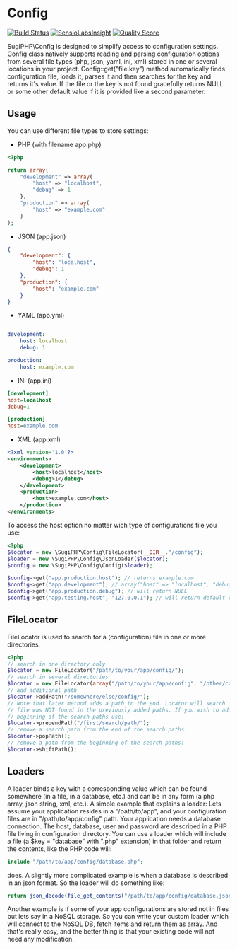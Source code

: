 Config
======

[![Build Status](https://travis-ci.org/SugiPHP/Config.png)](https://travis-ci.org/SugiPHP/Config)
[![SensioLabsInsight](https://insight.sensiolabs.com/projects/5330315e-2b6d-42c7-98ee-0436d99998d2/mini.png)](https://insight.sensiolabs.com/projects/5330315e-2b6d-42c7-98ee-0436d99998d2)
[![Quality Score](https://scrutinizer-ci.com/g/SugiPHP/Config/badges/quality-score.png?b=master)](https://scrutinizer-ci.com/g/SugiPHP/Config/)


SugiPHP\Config is designed to simplify access to configuration settings. Config class natively supports reading and
parsing configuration options from several file types (php, json, yaml, ini, xml) stored in one or several locations in
your project. Config::get("file.key") method automatically finds configuration file, loads it, parses it and then
searches for the key and returns it's value. If the file or the key is not found gracefully returns NULL or some other
default value if it is provided like a second parameter.

Usage
-----

You can use different file types to store settings:

 - PHP (with filename app.php)

```php
<?php

return array(
	"development" => array(
		"host" => "localhost",
		"debug" => 1
	},
	"production" => array(
		"host" => "example.com"
	)
);
```

 - JSON (app.json)

```json
{
	"development": {
		"host": "localhost",
		"debug": 1
	},
	"production": {
		"host": "example.com"
	}
}
```

 - YAML (app.yml)

```yaml

development:
	host: localhost
	debug: 1

production:
	host: example.com
```

 - INI (app.ini)

```ini
[development]
host=localhost
debug=1

[production]
host=example.com
```

 - XML (app.xml)

```xml
<?xml version='1.0'?>
<environments>
	<development>
		<host>localhost</host>
		<debug>1</debug>
	</development>
	<production>
		<host>example.com</host>
	</production>
</environments>
```

To access the host option no matter wich type of configurations file you use:

```php
<?php
$locator = new \SugiPHP\Config\FileLocator(__DIR__."/config");
$loader = new \SugiPHP\Config\JsonLoader($locator);
$config = new \SugiPHP\Config\Config($loader);

$config->get("app.production.host"); // returns example.com
$config->get("app.development"); // array("host" => "localhost", "debug" => 1)
$config->get("app.production.debug"); // will return NULL
$config->get("app.testing.host", "127.0.0.1"); // will return default value "127.0.0.1"
```

FileLocator
-----------

FileLocator is used to search for a (configuration) file in one or more directories.

```php
<?php
// search in one directory only
$locator = new FileLocator("/path/to/your/app/config/");
// search in several directories
$locator = new FileLocator(array("/path/to/your/app/config", "/other/config/path/"));
// add additional path
$locator->addPath("/somewhere/else/config/");
// Note that later method adds a path to the end. Locator will search in it only if the
// file was NOT found in the previously added paths. If you wish to add a path in the
// beginning of the search paths use:
$locator->prependPath("/first/search/path/");
// remove a search path from the end of the search paths:
$locator->popPath();
// remove a path from the beginning of the search paths:
$locator->shiftPath();
```


Loaders
-------

A loader binds a key with a corresponding value which can be found somewhere (in a file, in a database, etc.)
and can be in any form (a php array, json string, xml, etc.).
A simple example that explains a loader:
Lets assume your application resides in a "/path/to/app", and your configuration files are in "/path/to/app/config"
path. Your application needs a database connection. The host, database, user and password are described in a PHP file
living in configuration directory. You can use a loader which will include a file (a $key = "database" with ".php" extension)
in that folder and return the contents, like the PHP code will:

```php
include "/path/to/app/config/database.php";
```

does. A slightly more complicated example is when a database is described in an json format. So the loader will do something
like:

```php
return json_decode(file_get_contents("/path/to/app/config/database.json"), true);
```

Another example is if some of your app configurations are stored not in files but lets say in a NoSQL storage. So you can
write your custom loader which will connect to the NoSQL DB, fetch items and return them as array. And that's really easy,
and the better thing is that your existing code will not need any modification.
